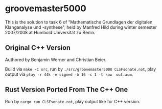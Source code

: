 # groovemaster5000

This is the solution to task 6 of "Mathematische Grundlagen der digitalen
Klanganalyse und -synthese", held by Manfred Hild during winter semester
2007/2008 at Humbold Universität zu Berlin.

## Original C++ Version

Authored by Benjamin Werner and Christian Beier.

Build via `make -C src`, run by `./src/groovemaster5000 CLSFsonate.not`, play output
via `play -r 44k -e signed -b 16 -c 1 -t raw  out.aum`.

## Rust Version Ported From The C++ One

Run by `cargo run CLSFsonate.not`, play output like for C++ version.
